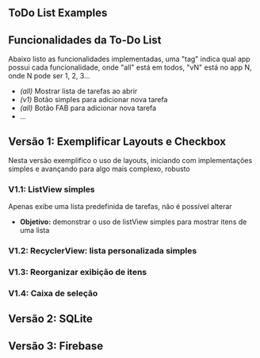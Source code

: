 ToDo List Examples
---

## Funcionalidades da To-Do List
Abaixo listo as funcionalidades implementadas, uma "tag" indica qual app possui cada funcionalidade, onde "all" está em todos, "vN" está no app N, onde N pode ser 1, 2, 3...

- _(all)_ Mostrar lista de tarefas ao abrir
- _(v1)_ Botão simples para adicionar nova tarefa
- _(all)_ Botão FAB para adicionar nova tarefa
- ...

## Versão 1: Exemplificar Layouts e Checkbox
Nesta versão exemplifico o uso de layouts, iniciando com implementações simples e avançando para algo mais complexo, robusto

### V1.1: ListView simples
Apenas exibe uma lista predefinida de tarefas, não é possível alterar

- **Objetivo:** demonstrar o uso de listView simples para mostrar itens de uma lista

### V1.2: RecyclerView: lista personalizada simples

### V1.3: Reorganizar exibição de itens

### V1.4: Caixa de seleção

## Versão 2: SQLite

## Versão 3: Firebase